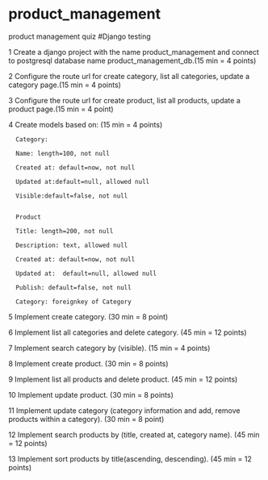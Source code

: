# product_management
product management quiz 
                                              #Django testing

1 Create a django project with the name product_management and connect to postgresql database name product_management_db.(15 min = 4 points)

2 Configure the route url for create category, list all categories, update a category page.(15 min = 4 points)

3 Configure the route url for create product, list all products, update a product page.(15 min = 4 point)

4 Create models based on: (15 min = 4 points)

      Category:

      Name: length=100, not null

      Created at: default=now, not null

      Updated at:default=null, allowed null

      Visible:default=false, not null


      Product

      Title: length=200, not null

      Description: text, allowed null

      Created at: default=now, not null

      Updated at:  default=null, allowed null

      Publish: default=false, not null

      Category: foreignkey of Category


5 Implement create category. (30 min = 8 point)

6 Implement list all categories and delete category. (45 min = 12 points)

7 Implement  search category by (visible). (15 min = 4 points)

8 Implement create product. (30 min = 8 points)

9 Implement list all products and delete product. (45 min = 12 points)

10 Implement update product. (30 min = 8 points)

11 Implement update category (category information and add, remove products within a category). (30 min = 8 point)

12 Implement search products by (title, created at, category name). (45 min = 12 points)

13 Implement sort products by title(ascending, descending). (45 min = 12  points)


